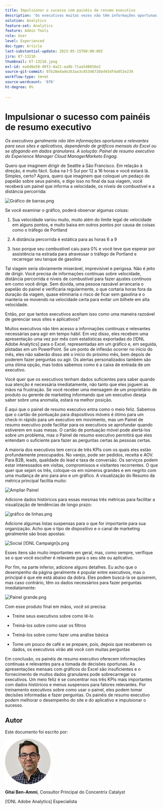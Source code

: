 ```yaml
---
title: Impulsionar o sucesso com painéis de resumo executivo
description: 'Os executivos muitas vezes não têm informações oportunas e relevantes para seus sites e aplicativos, dependendo de gráficos mensais do Excel ou se afogando em dados granulares. A solução: painel de resumo executivo.'
solution: Analytics
feature-set: Analytics
feature: Admin Tools
role: User
level: Experienced
doc-type: Article
last-substantial-update: 2023-05-15T00:00:00Z
jira: KT-13216
thumbnail: KT-13216.jpeg
exl-id: ea446e58-d9f2-4a21-aa9b-71aa548016e2
source-git-commit: 07b28edade263aa3c85348716bd45df4a053e239
workflow-type: tm+mt
source-wordcount: '876'
ht-degree: 0%

---
```


# Impulsionar o sucesso com painéis de resumo executivo

_Os executivos geralmente não têm informações oportunas e relevantes para seus sites e aplicativos, dependendo de gráficos mensais do Excel ou se afogando em dados granulares. A solução: Painel de resumo executivo do Experience Manager Cloud ManagerMarketo Engag._

Quero que imaginem dirigir de Seattle a São Francisco. Em relação à direção, é muito fácil. Suba na I-5 Sul por 12 a 16 horas e você estará lá. Simples, certo? Agora, quero que imaginem que coloquei um pedaço de papelão sobre seus painéis, e digo isso no final
da sua viagem, você receberá um painel que informa a velocidade, os níveis de combustível e a distância percorrida:

![Gráfico de barras.png](assets/bar-graph.png)

Se você examinar o gráfico, poderá observar algumas coisas:

1. Sua velocidade variou muito, muito além do limite legal de velocidade em alguns pontos, e muito baixa em outros pontos por causa de coisas como o tráfego de Portland

1. A distância percorrida é estática para as horas 6 a 9

1. Isso porque seu combustível caiu para 0% e você teve que esperar por assistência na estrada para atravessar o tráfego de Portland e recarregar seu tanque de gasolina

Tal viagem seria obviamente miserável, imprevisível e perigosa. Não é jeito de dirigir. Você precisa de informações contínuas sobre velocidade, distância percorrida e níveis de combustível para fazer ajustes contínuos em como você dirige. Sem dúvida, uma pessoa razoável arrancaria o papelão do painel e verificaria regularmente, o que cortaria horas fora da duração da viagem, quase eliminaria o risco de ficar sem gasolina e o manteria se movendo na velocidade certa para evitar um bilhete em alta velocidade.

Então, por que tantos executivos aceitam isso como uma maneira razoável de gerenciar seus sites e aplicativos?

Muitos executivos não têm acesso a informações contínuas e relevantes necessárias para agir em tempo hábil. Em vez disso, eles recebem uma apresentação uma vez por mês com estatísticas exportadas do [!DNL Adobe Analytics] para o Excel, representadas em um gráfico e, em seguida, plotadas em um PowerPoint. Se um ponto de inflexão ocorrer no início do mês, eles não saberão disso até o início do próximo mês, bem depois de poderem fazer perguntas ou agir. Os alertas personalizados também são uma ótima opção, mas todos sabemos como é a caixa de entrada de um executivo.

Você quer que os executivos tenham dados suficientes para saber quando sua atenção é necessária imediatamente, não tanto que eles joguem as mãos na frustração. Se você receber uma mensagem de um proprietário de produto ou gerente de marketing informando que um executivo deseja saber sobre uma anomalia, estará na melhor posição.

É aqui que o painel de resumo executivo entra como o meio feliz. Sabemos que o cartão de pontuação para dispositivos móveis é ótimo para um check-in rápido para um executivo em movimento, mas um Painel de resumo executivo pode facilitar para os executivos se aprofundar quando estiverem em suas mesas. O cartão de pontuação móvel pode alertá-los sobre um problema, mas o Painel de resumo executivo permitirá que eles entendam o suficiente para fazer as perguntas certas às pessoas certas.

A maioria dos executivos tem cerca de três KPIs com os quais eles estão profundamente preocupados. No varejo, pode ser pedidos, receita e AOV. Para B2B, leads, qualidade do lead e taxa de conversão. Os serviços podem estar interessados em visitas, compromissos e visitantes recorrentes. O que quer que sejam os três, coloque-os em números grandes e em negrito com uma mudança de ano para ano e um gráfico. A visualização do Resumo da métrica principal facilita muito:

![Ampliar Painel](assets/zoom-in-panel.png)

Adicione dados históricos para essas mesmas três métricas para facilitar a visualização de tendências de longo prazo:

![gráfico de linhas.png](assets/line-graph.png)

Adicione algumas listas suspensas para o que for importante para sua organização. Acho que o tipo de dispositivo e o canal de marketing geralmente são boas apostas:

![Social [!DNL Campaign]s.png](assets/social-campaigns.png)

Esses itens são muito importantes em geral, mas, como sempre, verifique se o que você escolher é relevante para o seu site ou aplicativo.

Por fim, na parte inferior, adicione alguns detalhes. Eu acho que o desempenho da página geralmente é popular entre executivos, mas o principal é que ele está abaixo da dobra. Eles podem buscá-la se quiserem, mas caso contrário, têm os dados necessários para fazer perguntas imediatamente:

![Painel grande.png](assets/large-dashboard.png)

Com esse produto final em mãos, você só precisa:

- Treine seus executivos sobre como lê-lo

- Treiná-los sobre como usar os filtros

- Treiná-los sobre como fazer uma análise básica

- Tome um pouco de café e se prepare, pois, depois que receberem os dados, os executivos virão até você com muitas perguntas

Em conclusão, os painéis de resumo executivo oferecem informações contínuas e relevantes para a tomada de decisões oportunas. As apresentações mensais com gráficos do Excel são insuficientes e o fornecimento de muitos dados granulares pode sobrecarregar os executivos. Um meio feliz é se concentrar nos três KPIs mais importantes com dados históricos e menus suspensos para fatores relevantes. Por treinamento
executivos sobre como usar o painel, eles podem tomar decisões informadas e fazer perguntas. Os painéis de resumo executivo podem melhorar o desempenho do site e do aplicativo e impulsionar o sucesso.

## Autor

Este documento foi escrito por:

![Gitai Ben-Ammi](assets/gitai-headshot-150.jpg)

**Gitai Ben-Ammi**, Consultor Principal do Concentrix Catalyst

[!DNL Adobe Analytics] Especialista

